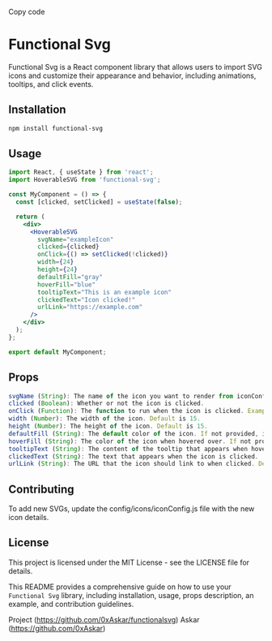 Copy code
# Functional Svg

Functional Svg is a React component library that allows users to import SVG icons and customize their appearance and behavior, including animations, tooltips, and click events.

## Installation

```bash
npm install functional-svg
```

## Usage

```jsx
import React, { useState } from 'react';
import HoverableSVG from 'functional-svg';

const MyComponent = () => {
  const [clicked, setClicked] = useState(false);

  return (
    <div>
      <HoverableSVG
        svgName="exampleIcon"
        clicked={clicked}
        onClick={() => setClicked(!clicked)}
        width={24}
        height={24}
        defaultFill="gray"
        hoverFill="blue"
        tooltipText="This is an example icon"
        clickedText="Icon clicked!"
        urlLink="https://example.com"
      />
    </div>
  );
};

export default MyComponent;
```

## Props
```jsx
svgName (String): The name of the icon you want to render from iconConfig.js.
clicked (Boolean): Whether or not the icon is clicked.
onClick (Function): The function to run when the icon is clicked. Example: onClick={() => setClicked("iconName")}.
width (Number): The width of the icon. Default is 15.
height (Number): The height of the icon. Default is 15.
defaultFill (String): The default color of the icon. If not provided, it will be a preset gray. Default is rgba(75,75,75, 0.5).
hoverFill (String): The color of the icon when hovered over. If not provided, it will be a preset mint. Default is #00ffd5.
tooltipText (String): The content of the tooltip that appears when hovering over the icon.
clickedText (String): The text that appears when the icon is clicked.
urlLink (String): The URL that the icon should link to when clicked. Default is null.
```

## Contributing

To add new SVGs, update the config/icons/iconConfig.js file with the new icon details.

## License

This project is licensed under the MIT License - see the LICENSE file for details.


This README provides a comprehensive guide on how to use your `Functional Svg` library, including installation, usage, props description, an example, and contribution guidelines.

Project (https://github.com/0xAskar/functionalsvg)
Askar (https://github.com/0xAskar)






